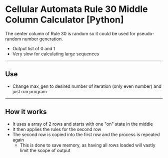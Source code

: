 **Cellular Automata Rule 30 Middle Column Calculator [Python]**
=============

The center column of Rule 30 is random so it could be used for pseudo-random number generation.

* Output list of 0 and 1
* Very slow for calculating large sequences

-----

## Use ##
* Change max_gen to desired number of iteration (only even number) and just run program

-----

## How it works ##
* It uses a array of 2 rows and starts with one "on" state in the middle
* It then applies the rules for the second row
* The second row is copied into the first row and the process is repeated again
	- This is done to save memory, as having all rows loaded will vastly limit the scope of output
